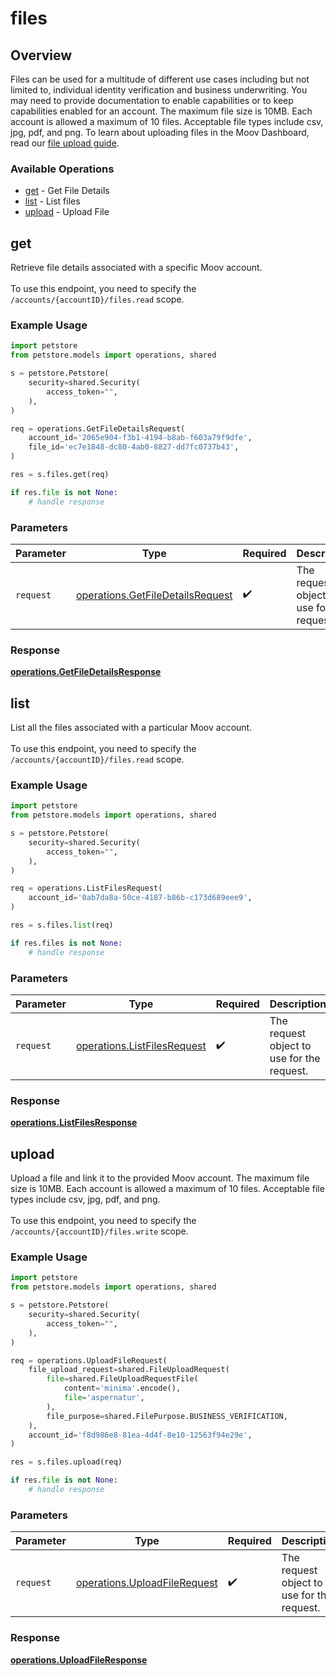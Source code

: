 # files

## Overview

Files can be used for a multitude of different use cases including but not limited to, individual identity verification and business underwriting. You may need to provide documentation to enable capabilities or to keep capabilities enabled for an account. The maximum file size is 10MB. Each account is allowed a maximum of 10 files. Acceptable file types include csv, jpg, pdf, and png. To learn about uploading files in the Moov Dashboard, read our [file upload guide](https://docs.moov.io/guides/dashboard/accounts/#file-upload).

### Available Operations

* [get](#get) - Get File Details
* [list](#list) - List files
* [upload](#upload) - Upload File

## get

Retrieve file details associated with a specific Moov account. <br><br> To use this endpoint, you need to specify the `/accounts/{accountID}/files.read` scope.

### Example Usage

```python
import petstore
from petstore.models import operations, shared

s = petstore.Petstore(
    security=shared.Security(
        access_token="",
    ),
)

req = operations.GetFileDetailsRequest(
    account_id='2065e904-f3b1-4194-b8ab-f603a79f9dfe',
    file_id='ec7e1848-dc80-4ab0-8827-dd7fc0737b43',
)

res = s.files.get(req)

if res.file is not None:
    # handle response
```

### Parameters

| Parameter                                                                            | Type                                                                                 | Required                                                                             | Description                                                                          |
| ------------------------------------------------------------------------------------ | ------------------------------------------------------------------------------------ | ------------------------------------------------------------------------------------ | ------------------------------------------------------------------------------------ |
| `request`                                                                            | [operations.GetFileDetailsRequest](../../models/operations/getfiledetailsrequest.md) | :heavy_check_mark:                                                                   | The request object to use for the request.                                           |


### Response

**[operations.GetFileDetailsResponse](../../models/operations/getfiledetailsresponse.md)**


## list

List all the files associated with a particular Moov account. <br><br> To use this endpoint, you need to specify the `/accounts/{accountID}/files.read` scope.

### Example Usage

```python
import petstore
from petstore.models import operations, shared

s = petstore.Petstore(
    security=shared.Security(
        access_token="",
    ),
)

req = operations.ListFilesRequest(
    account_id='0ab7da8a-50ce-4187-b86b-c173d689eee9',
)

res = s.files.list(req)

if res.files is not None:
    # handle response
```

### Parameters

| Parameter                                                                  | Type                                                                       | Required                                                                   | Description                                                                |
| -------------------------------------------------------------------------- | -------------------------------------------------------------------------- | -------------------------------------------------------------------------- | -------------------------------------------------------------------------- |
| `request`                                                                  | [operations.ListFilesRequest](../../models/operations/listfilesrequest.md) | :heavy_check_mark:                                                         | The request object to use for the request.                                 |


### Response

**[operations.ListFilesResponse](../../models/operations/listfilesresponse.md)**


## upload

Upload a file and link it to the provided Moov account. The maximum file size is 10MB. Each account is allowed a maximum of 10 files. Acceptable file types include csv, jpg, pdf, and png. <br><br> To use this endpoint, you need to specify the `/accounts/{accountID}/files.write` scope.

### Example Usage

```python
import petstore
from petstore.models import operations, shared

s = petstore.Petstore(
    security=shared.Security(
        access_token="",
    ),
)

req = operations.UploadFileRequest(
    file_upload_request=shared.FileUploadRequest(
        file=shared.FileUploadRequestFile(
            content='minima'.encode(),
            file='aspernatur',
        ),
        file_purpose=shared.FilePurpose.BUSINESS_VERIFICATION,
    ),
    account_id='f8d986e8-81ea-4d4f-8e10-12563f94e29e',
)

res = s.files.upload(req)

if res.file is not None:
    # handle response
```

### Parameters

| Parameter                                                                    | Type                                                                         | Required                                                                     | Description                                                                  |
| ---------------------------------------------------------------------------- | ---------------------------------------------------------------------------- | ---------------------------------------------------------------------------- | ---------------------------------------------------------------------------- |
| `request`                                                                    | [operations.UploadFileRequest](../../models/operations/uploadfilerequest.md) | :heavy_check_mark:                                                           | The request object to use for the request.                                   |


### Response

**[operations.UploadFileResponse](../../models/operations/uploadfileresponse.md)**

